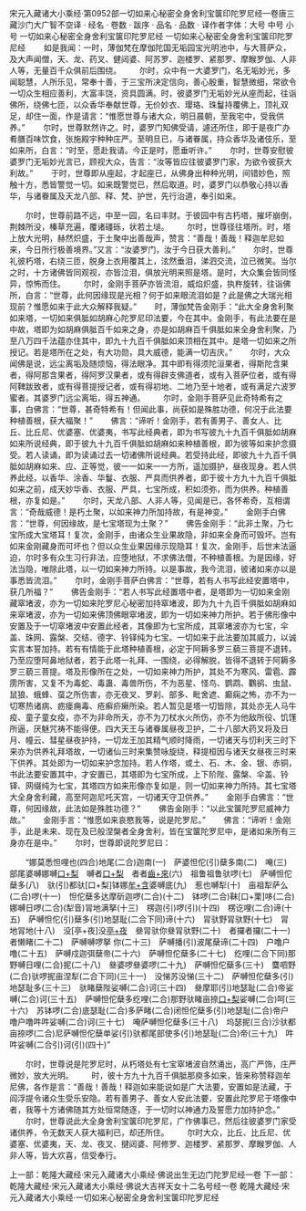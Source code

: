宋元入藏诸大小乘经·第0952部一切如来心秘密全身舍利宝箧印陀罗尼经一卷唐三藏沙门大广智不空译
· 经名 · 卷数 · 跋序
· 品名 · 品数 · 译作者字体：大号 中号 小号
一切如来心秘密全身舍利宝箧印陀罗尼经
一切如来心秘密全身舍利宝箧印陀罗尼经
　　如是我闻：一时，薄伽梵在摩伽陀国无垢园宝光明池中，与大菩萨众，及大声闻僧，天、龙、药叉、健闼婆、阿苏罗、迦楼罗、紧那罗、摩睺罗伽、人非人等，无量百千众俱前后围绕。
　　尔时，众中有一大婆罗门，名无垢妙光，多闻聪慧，人所乐见，常奉十善，于三宝所决定信向，善心殷重，智慧微细，常欲令一切众生相应善利，大富丰饶，资具圆满。时，彼婆罗门无垢妙光从座而起，往诣佛所，绕佛七匝，以众香华奉献世尊，无价妙衣、璎珞、珠鬘持覆佛上，顶礼双足，却住一面，作是请言：“惟愿世尊与诸大众，明日晨朝，至我宅中，受我供养。”
　　尔时，世尊默然许之。时，婆罗门知佛受请，遽还所住，即于是夜广办肴膳百味饮食，张施殿宇种种庄严。至明旦已，与诸眷属，持众香华及诸伎乐，至如来所，白言：“时至，愿赴我请。今正是时，愿垂听许。”
　　尔时，世尊安慰彼婆罗门无垢妙光言已，顾视大众，告言：“汝等皆应往彼婆罗门家，为欲令彼获大利故。”
　　于时，世尊即从座起，才起座已，从佛身出种种光明，间错妙色，照触十方，悉皆警觉一切。如来既警觉已，然后取道。时，婆罗门以恭敬心持以香华，与诸眷属及天龙八部、释、梵、护世，先行治道，奉引如来。

　　尔时，世尊前路不远，中至一园，名曰丰财。于彼园中有古朽塔，摧坏崩倒，荆棘所没，榛草充遍，覆诸礓砾，状若土塠。
　　尔时，世尊径往塔所。时，塔上放大光明，赫然炽盛，于土聚中出善哉声，赞言：“善哉！善哉！释迦牟尼如来，今日所行极善境界。”又言：“汝婆罗门，汝于今日获大善利。”
　　尔时，世尊礼彼朽塔，右绕三匝，脱身上衣用覆其上，泫然垂泪，涕泗交流，泣已微笑。当尔之时，十方诸佛皆同观视，亦皆泣泪，俱放光明来照是塔。是时，大众集会皆同怪异，惊怖而住。
　　尔时，金刚手菩萨亦皆流泪，威焰炽盛，执杵旋转，往诣佛所，白言：“世尊，此何因缘现是光相？何于如来眼流泪如是？此是佛之大瑞光相现前？惟愿如来于此大众解释我疑。”
　　时，薄伽梵告金刚手：“此大全身舍利聚如来塔，一切如来俱胝如胡麻心陀罗尼印法要，今在其中。金刚手，有此法要在是中故，塔即为如胡麻俱胝百千如来之身，亦是如胡麻百千俱胝如来全身舍利聚，乃至八万四千法蕴亦住其中，即九十九百千俱胝如来顶相在其中。是塔一切如来之所授记。若是塔所在之处，有大功勋，具大威德，能满一切吉庆。”
　　尔时，大众闻佛是说，远尘离垢及随烦恼，得法眼净。其中即有得须陀洹果者，得斯陀含果者，得阿那含果者，得阿罗汉果者，或有得辟支佛道者，或有入菩萨位者，或有得阿鞞跋致者，或有得菩提授记者，或有得初地、二地乃至十地者，或有满足六波罗蜜者。其婆罗门远尘离垢，得五神通。
　　尔时，金刚手菩萨见此奇特希有之事，白佛言：“世尊，甚奇特希有！但闻此事，尚获如是殊胜功德，何况于此法要种植善根，获大福聚！”
　　佛言：“谛听！金刚手，若有善男子、善女人、比丘、比丘尼、优婆塞、优婆夷，书写此经典者，即为书写彼九十九百千俱胝如胡麻如来所说经典，即于彼九十九百千俱胝如胡麻如来种植善根，即为彼等如来护念摄受。若人读诵，即为读诵过去一切诸佛所说经典。若受持此经，即彼九十九百千俱胝如胡麻如来、应、正等觉，彼一一如来一一方所，遥加摄护，昼夜现身。若人供养此经，以香华、涂香、华鬘、衣服、严具而供养者，即于彼十方九十九百千俱胝如来之前，成天妙华香、衣服、严具，七宝所成，积如须弥，而为供养。种植善根，亦复如是。”
　　尔时，天龙八部、人非人等，见闻是已，各怀希奇，互相谓言：“奇哉威德！是朽土聚，以如来神力所加持故，有是神变。”
　　金刚手白佛言：“世尊，何因缘故，是七宝塔现为土聚？”
　　佛告金刚手：“此非土聚，乃七宝所成大宝塔耳！复次，金刚手，由诸众生业果故隐，非如来全身而可毁坏。岂有如来金刚藏身而可坏也？但以众生业果因缘示现隐耳！复次，金刚手，后世末法逼迫，尔时多有众生习行非法，应堕地狱，不求佛法僧，不种植善根。为是因缘，好法当隐，唯除此塔，以一切如来神力所持。以是事故，我今流泪，彼诸如来亦以是事悉皆流泪。”
　　尔时，金刚手菩萨白佛言：“世尊，若有人书写此经安置塔中，获几所福？”
　　佛告金刚手：“若人书写此经置塔中者，是塔即为一切如来金刚藏窣堵波，亦为一切如来陀罗尼心秘密加持窣堵波，即为九十九百千俱胝如胡麻如来窣堵波，亦为一切如来佛顶佛眼窣堵波，即为一切如来神力所护。若于佛形像中安置及于一切窣堵波中安置此经者，其像即为七宝所成，其窣堵波亦为七宝，伞盖、珠网、露槃、交结、德字、铃铎纯为七宝。一切如来于此法要加其威力，以诚实言本誓加持。若有有情能于此塔种植善根，必定于阿耨多罗三藐三菩提不退转。乃至应堕阿鼻地狱者，若于此塔一礼拜、一围绕，必得解脱，皆得不退转于阿耨多罗三藐三菩提。塔及形像所在之处，一切如来神力所护，其处不为寒风、雷雹、霹雳所害，又复不为毒蛇、毒蛊、毒兽所伤，不为恶星、怪鸟、鹦鹉、鸜鹆、虫鼠、鼠狼、蛾蜂、虿之所伤害，亦无夜叉、罗刹、部多、毗舍遮、癫痫之怖，亦不为一切寒热诸病、疬瘘痈毒、疮癣疥癞所染。若人暂见是塔一切皆除，其处亦无人马牛疫、童子童女疫，亦不为非命所夭，亦不为刀杖水火所伤，亦不为他敌所役、饥馑所逼，厌魅咒祷不能得便。四大天王与诸眷属昼夜卫护，二十八部大药叉将及日月、幢云、彗星昼夜护持，一切龙王加其精气顺时降雨，一切诸天与忉利天三时下来亦为供养礼拜塔故，一切诸仙三时来集赞咏旋绕，释提桓因与诸天女昼夜三时来下供养。其处即为一切如来护念加持。若人作塔，或土、石、木、金、银、赤铜，书此法要安置其中，才安置已，其塔即为七宝所成，上下阶陛、露槃、伞盖、铃铎、网缀纯为七宝，其塔四方如来形像亦复如是，则一切如来神力所持。其七宝塔大全身舍利藏，高至阿迦尼吒天宫，一切诸天守卫供养。”
　　金刚手白佛言：“世尊，何因缘故，此法如是殊胜功德？”
　　佛告金刚手：“以此宝箧陀罗尼威神力故。”
　　金刚手言：“惟愿如来哀愍我等，说是陀罗尼。”
　　佛言：“谛听！金刚手，此是未来、现在及已般涅槃者全身舍利，皆在宝箧陀罗尼中，是诸如来所有三身亦在是中。”
　　尔时，世尊即说陀罗尼曰：

　　“娜莫悉怛哩也(四合)地尾(二合)迦南(一)　萨婆怛佗(引)蘖多南(二)　唵(三)　部尾婆嚩娜嚩[口+梨](四)　嚩者[口+梨](五)　者者[齒+來](知皆切)(六)　祖鲁祖鲁驮啰(七)　萨嚩怛佗蘖多(八)　驮(引)都驮[口+梨]钵娜[牟+含](二合)婆嚩底(九)　惹也嚩犁(十)　亩祖犁萨么(二合)啰(十一)　怛佗蘖多达摩斫迦啰(二合)(十二)　钵啰(二合)靺[口+栗]哆(二合)娜嚩日啰(二合)(犁音)冐地满拏(十三)　楞迦(引)啰(引)(十四)　楞讫哩(二合)谛(十五)　萨嚩怛佗(引)蘖多(引)地瑟耻(二合下同)谛(十六)　冐驮野冐驮野(十七)　冐地冐地(十八)　没[亭+夜]没[亭+夜](十九)　叄冐驮你叄冐驮野(二十)　者攞者攞(二十一)　者懒睹(二十二)　萨嚩嚩啰拏 你(二十三)　萨嚩播(引)波尾蘖谛(二十四)　户噜户噜(二十五)　萨嚩戍迦弭蘖帝(二十六)　萨嚩怛佗蘖多(二十七)　纥哩(二合下同)那野嚩日哩(二合)抳(二十八)　叄婆啰叄婆啰(二十九)　萨嚩怛佗蘖多(三十)　麌呬野(二合)驮啰抳亩涅犁(二合下同)(三十一)　没悌苏没悌(三十二)　萨嚩怛佗蘖多(引)地瑟耻多(三十三)　驮睹蘖陛娑嚩(二合)诃(三十四)　叄摩耶(引)地瑟耻(二合)帝娑嚩(二合)诃(三十五)　萨嚩怛佗蘖多纥哩(二合)那野驮睹亩捺[口+梨](二合)娑嚩(二合)呵(三十六)　苏钵啰(二合)底瑟耻(二合)多萨睹(二合)闭怛佗蘖多(引)地瑟耻(二合)帝户噜户噜吽吽娑嚩(二合)诃(三十七)　唵萨嚩怛佗蘖多(三十八)　坞瑟抳(三合)沙驮都亩捺啰(二合)尼萨嚩怛佗蘖单娑(引)驮都尾部使多(引)地瑟耻(二合)帝(三十九)　吽吽娑嚩(二合引)诃(引)(四十)”

　　尔时，世尊说是陀罗尼时，从朽塔处有七宝窣堵波自然涌出，高广严饰，庄严微妙，放大光明。
　　时，彼十方九十九百千俱胝那庾多如来，皆来称赞释迦牟尼佛，各作是言：“善哉！善哉！释迦如来能说如是广大法要，安置如是法藏，于阎浮提令诸众生受乐安隐。若有善男子、善女人安此法要，安置此陀罗尼于塔像中者，我等十方诸佛随其方处恒常随逐，于一切时以神通力及誓愿力加持护念。”
　　尔时，世尊说此大全身舍利宝箧印陀罗尼，广作佛事已，然后往彼婆罗门家受诸供养，令无数天人获大福利已，却还所住。
　　尔时大众，比丘、比丘尼、优婆塞、优婆夷，天、龙、夜叉、揵闼婆、阿修罗、迦楼罗、紧那罗、摩睺罗伽、人非人等，皆大欢喜，信受奉行。

上一部：乾隆大藏经·宋元入藏诸大小乘经·佛说出生无边门陀罗尼经一卷
下一部：乾隆大藏经·宋元入藏诸大小乘经·佛说大吉祥天女十二名号经一卷
乾隆大藏经·宋元入藏诸大小乘经·一切如来心秘密全身舍利宝箧印陀罗尼经